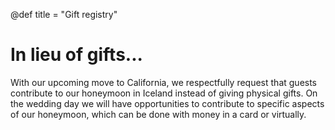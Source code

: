 @def title = "Gift registry"

# In lieu of gifts...

With our upcoming move to California, we respectfully request that guests contribute to our honeymoon in Iceland instead of giving physical gifts. On the wedding day we will have opportunities to contribute to specific aspects of our honeymoon, which can be done with money in a card or virtually. 
